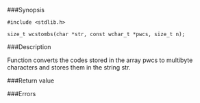###Synopsis

`#include <stdlib.h>`

`size_t wcstombs(char *str, const wchar_t *pwcs, size_t n);`

###Description

Function converts the codes stored in the array pwcs to multibyte characters and stores them in the string str.

###Return value

###Errors

